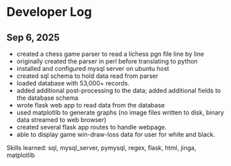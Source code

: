 # Developer Log

## Sep 6, 2025
* created a chess game parser to read a lichess pgn file line by line
* originally created the parser in perl before translating to python
* installed and configured mysql server on ubuntu host 
* created sql schema to hold data read from parser
* loaded database with 53,000+ records.
* added additional post-processing to the data; added additional fields to the database schema
* wrote flask web app to read data from the database
* used matplotlib to generate graphs (no image files written to disk, binary data streamed to web browser)
* created several flask app routes to handle webpage. 
* able to display game win-draw-loss data for user for white and black.

Skills learned: sql, mysql_server, pymysql, regex, flask, html, jinga, matplotlib

